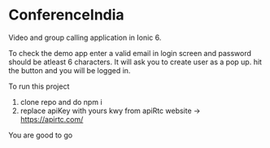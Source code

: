 # ConferenceIndia
Video and group calling  application in Ionic 6.

To check the demo app enter a valid  email in login screen and password should  be atleast 6 characters.
It will ask you to create user as a pop up. hit the button and  you will be logged in.

To run this project 
  1. clone repo and do npm i
  2. replace apiKey with yours kwy from apiRtc website -> https://apirtc.com/
  
You are good to go
